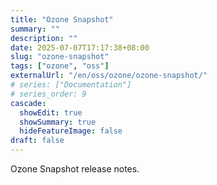 ```yaml
---
title: "Ozone Snapshot"
summary: ""
description: ""
date: 2025-07-07T17:17:38+08:00
slug: "ozone-snapshot"
tags: ["ozone", "oss"]
externalUrl: "/en/oss/ozone/ozone-snapshot/"
# series: ["Documentation"]
# series_order: 9
cascade:
  showEdit: true
  showSummary: true
  hideFeatureImage: false
draft: false
---
```


Ozone Snapshot release notes.

